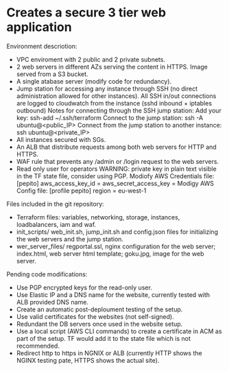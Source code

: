 # Creates a secure 3 tier web application

Environment descriotion:
- VPC enviroment with 2 public and 2 private subnets.
- 2 web servers in different AZs serving the content in HTTPS. Image served from a S3 bucket.
- A single atabase server (modify code for redundancy).
- Jump station for accessing any instance through SSH (no direct administration allowed for other instances). All SSH in/out connections are logged to cloudwatch from the instance (sshd inbound + iptables outbound)
Notes for connecting through the SSH jump station: 
Add your key: ssh-add ~/.ssh/terraform
Connect to the jump station: ssh -A ubuntu@<public_IP>
Connect from the jump station to another instance: ssh ubuntu@<private_IP>
- All instances secured with SGs.
- An ALB that distribute requests among both web servers for HTTP and HTTPS.
- WAF rule that prevents any /admin or /login request to the web servers.
- Read only user for operators
WARNING: private key in plain text visible in the TF state file, consider using PGP.
Modiofy AWS Credentials file:
[pepito]
aws_access_key_id = 
aws_secret_access_key =
Modigy AWS Config file:
[profile pepito]
region = eu-west-1

Files included in the git repository:
- Terraform files: variables, networking, storage, instances, loadbalancers, iam and waf.
- init_scripts/ web_init.sh, jump_init.sh and config.json files for initializing the web servers and the jump station.
- wer_server_files/ regportal.ssl, nginx configuration for the web server; index.html, web server html template; goku.jpg, image for the web server.

Pending code modifications:
- Use PGP encrypted keys for the read-only user.
- Use Elastic IP and a DNS name for the website, currently tested with ALB provided DNS name.
- Create an automatic post-deploument testing of the setup.
- Use valid certificates for the websites (not self-signed).
- Redundant the DB servers once used in the website setup.
- Use a local script (AWS CLI commands) to create a certificate in ACM as part of the setup. TF would add it to the state file which is not recommended.
- Redirect http to https in NGNIX or ALB (currently HTTP shows the NGINX testing pate, HTTPS shows the actual site).

